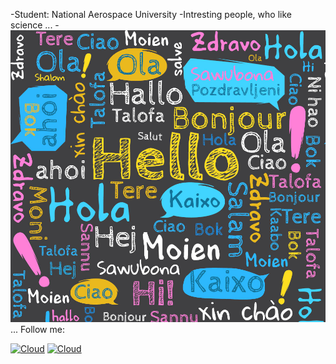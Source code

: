 -Student: National Aerospace University 
-Intresting people, who like science
...
-![](.\hello-02.jpg)
...
Follow me:

[![Cloud](https://img.shields.io/badge/instagram-ffffff?style=for-the-badge&logo=instagram)](https://www.instagram.com/andrey_golden/)
[![Cloud](https://img.shields.io/badge/Telegram-ffffff?style=for-the-badge&logo=telegram)](https://t.me/golden_51)

